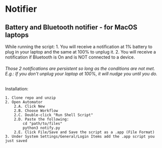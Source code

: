 # Notifier
## Battery and Bluetooth notifier - for MacOS laptops

While running the script:
    1. You will receive a notification at 1% battery to plug in your laptop and the same at 100% to unplug it.
    2. You will receive a notification if Bluetooth is On and is NOT connected to a device.
    
###### Those 2 notifications are persistent so long as the conditions are not met. E.g.: If you don't unplug your laptop at 100%, it will nudge you until you do.

Installation:

    1. Clone repo and unzip
    2. Open Automator
        2.A. Click New
        2.B. Choose Workflow
        2.C. Double-click "Run Shell Script"
        2.D. Paste the following:
            cd "path/to/files"
            python3 notify.py
        2.E. Click File/Save and Save the script as a .app (File Format)
    3. Under System Settings/General/Login Items add the .app script you just saved
